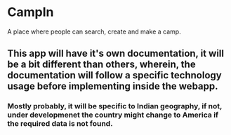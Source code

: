 # CampIn
A place where people can search, create and make a camp.
## This app will have it's own documentation, it will be a bit different than others, wherein, the documentation will follow a specific technology usage before implementing inside the webapp.
### Mostly probably, it will be specific to Indian geography, if not, under developmenet the country might change to America if the required data is not found.
